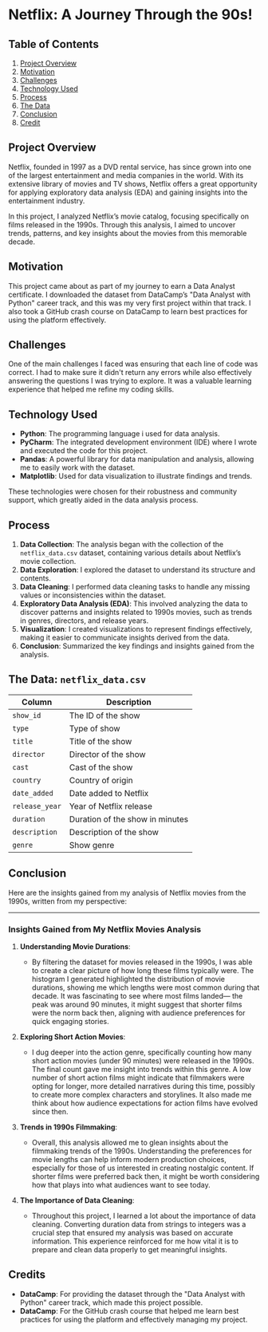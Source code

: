 # Netflix: A Journey Through the 90s!

## Table of Contents
1. [Project Overview](#project-overview)
2. [Motivation](#motivation)
3. [Challenges](#challenges)
4. [Technology Used](#technology-used)
5. [Process](#process)
6. [The Data](#the-data)
7. [Conclusion](#conclusion)
8. [Credit](#credit)

## Project Overview
Netflix, founded in 1997 as a DVD rental service, has since grown into one of the largest entertainment and media companies in the world. With its extensive library of movies and TV shows, Netflix offers a great opportunity for applying exploratory data analysis (EDA) and gaining insights into the entertainment industry.

In this project, I analyzed Netflix’s movie catalog, focusing specifically on films released in the 1990s. Through this analysis, I aimed to uncover trends, patterns, and key insights about the movies from this memorable decade.

## Motivation
This project came about as part of my journey to earn a Data Analyst certificate. I downloaded the dataset from DataCamp’s "Data Analyst with Python" career track, and this was my very first project within that track. I also took a GitHub crash course on DataCamp to learn best practices for using the platform effectively.

## Challenges
One of the main challenges I faced was ensuring that each line of code was correct. I had to make sure it didn't return any errors while also effectively answering the questions I was trying to explore. It was a valuable learning experience that helped me refine my coding skills.

## Technology Used
- **Python**: The programming language i  used for data analysis.
- **PyCharm**: The integrated development environment (IDE) where I wrote and executed the code for this project.
- **Pandas**: A powerful library for data manipulation and analysis, allowing me to easily work with the dataset.
- **Matplotlib**: Used for data visualization to illustrate findings and trends.

These technologies were chosen for their robustness and community support, which greatly aided in the data analysis process.

## Process
1. **Data Collection**: The analysis began with the collection of the `netflix_data.csv` dataset, containing various details about Netflix’s movie collection.
2. **Data Exploration**: I explored the dataset to understand its structure and contents.
3. **Data Cleaning**: I performed data cleaning tasks to handle any missing values or inconsistencies within the dataset.
4. **Exploratory Data Analysis (EDA)**: This involved analyzing the data to discover patterns and insights related to 1990s movies, such as trends in genres, directors, and release years.
5. **Visualization**: I created visualizations to represent findings effectively, making it easier to communicate insights derived from the data.
6. **Conclusion**: Summarized the key findings and insights gained from the analysis.

## The Data: `netflix_data.csv`

| Column        | Description                           |
|---------------|---------------------------------------|
| `show_id`     | The ID of the show                    |
| `type`        | Type of show                          |
| `title`       | Title of the show                     |
| `director`    | Director of the show                  |
| `cast`        | Cast of the show                      |
| `country`     | Country of origin                     |
| `date_added`  | Date added to Netflix                 |
| `release_year`| Year of Netflix release               |
| `duration`    | Duration of the show in minutes       |
| `description` | Description of the show               |
| `genre`       | Show genre                            |



## Conclusion
Here are the insights gained from my analysis of Netflix movies from the 1990s, written from my perspective:

---

### Insights Gained from My Netflix Movies Analysis

1. **Understanding Movie Durations**:
   - By filtering the dataset for movies released in the 1990s, I was able to create a clear picture of how long these films typically were. The histogram I generated highlighted the distribution of movie durations, showing me which lengths were most common during that decade. It was fascinating to see where most films landed— the peak was around 90 minutes, it might suggest that shorter films were the norm back then, aligning with audience preferences for quick engaging stories.

2. **Exploring Short Action Movies**:
   - I dug deeper into the action genre, specifically counting how many short action movies (under 90 minutes) were released in the 1990s. The final count gave me insight into trends within this genre. A low number of short action films might indicate that filmmakers were opting for longer, more detailed narratives during this time, possibly to create more complex characters and storylines. It also made me think about how audience expectations for action films have evolved since then.

3. **Trends in 1990s Filmmaking**:
   - Overall, this analysis allowed me to glean insights about the filmmaking trends of the 1990s. Understanding the preferences for movie lengths can help inform modern production choices, especially for those of us interested in creating nostalgic content. If shorter films were preferred back then, it might be worth considering how that plays into what audiences want to see today.

4. **The Importance of Data Cleaning**:
   - Throughout this project, I learned a lot about the importance of data cleaning. Converting duration data from strings to integers was a crucial step that ensured my analysis was based on accurate information. This experience reinforced for me how vital it is to prepare and clean data properly to get meaningful insights.


## Credits
- **DataCamp**: For providing the dataset through the "Data Analyst with Python" career track, which made this project possible.
- **DataCamp**: For the GitHub crash course that helped me learn best practices for using the platform and effectively managing my project.

